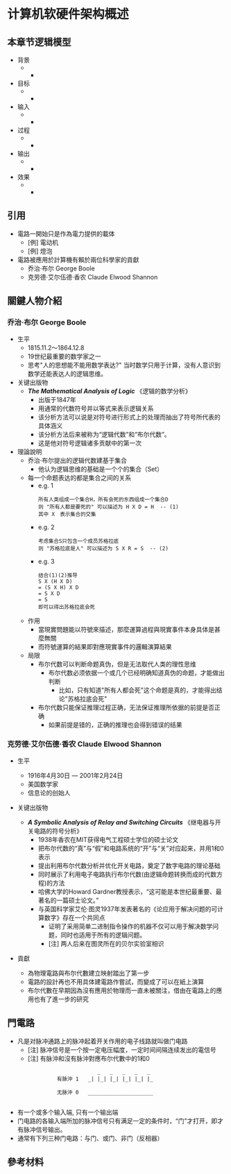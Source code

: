 # 计算机软硬件架构概述

## 本章节逻辑模型

* 背景
    * -
* 目标
    * -
* 输入
    * -
* 过程
    * -
* 输出
    * -
* 效果
    * -

## 引用

* 電路一開始只是作為電力提供的載体
    * [例] 電动机
    * [例] 燈泡
* 電路被應用於計算機有賴於兩位科學家的貢獻
    * 乔治·布尔 George Boole
    * 克劳德·艾尔伍德·香农 Claude Elwood Shannon

## 關鍵人物介紹

### 乔治·布尔 George Boole

* 生平
    * 1815.11.2～1864.12.8
    * 19世纪最重要的数学家之一
    * 思考"人的思想能不能用数学表达?" 当时数学只用于计算，没有人意识到数学还能表达人的逻辑思维。
* 关键出版物
    * ***The Mathematical Analysis of Logic*** 《逻辑的数学分析》
        * 出版于1847年
        * 用通常的代数符号并以等式来表示逻辑关系
        * 该分析方法可以说是对符号进行形式上的处理而抽出了符号所代表的具体涵义
        * 该分析方法后来被称为“逻辑代数”和“布尔代数”。
        * 这是他对符号逻辑诸多贡献中的第一次
* 理論說明
    * 乔治·布尔提出的逻辑代数建基于集合
        * 他认为逻辑思维的基础是一个个的集合（Set）
    * 每一个命题表达的都是集合之间的关系
        * e.g. 1 
            ```
            所有人类组成一个集合H，所有会死的东西组成一个集合D
            则 "所有人都是要死的" 可以描述为 H X D = H  -- (1)
            其中 X　表示集合的交集
            ```
        * e.g. 2
            ```
            考虑集合S只包含一个成员苏格拉底
            则 "苏格拉底是人" 可以描述为 S X R = S  -- (2)
            ```
        * e.g. 3
            ```
            结合(1)(2)推导
            S X (H X D)
            = (S X H) X D
            = S X D
            = S
            即可以得出苏格拉底会死
            ```
    * 作用
        * 當現實問題能以符號來描述，那麼運算過程與現實事件本身具体是甚麼無關
        * 而符號運算的結果即對應現實事件的邏輯演算結果
    * 局限
        * 布尔代数可以判断命题真伪，但是无法取代人类的理性思维
            * 布尔代数必须依据一个或几个已经明确知道真伪的命题，才能做出判断
                * 比如，只有知道"所有人都会死"这个命题是真的，才能得出结论"苏格拉底会死"
        * 布尔代数只能保证推理过程正确，无法保证推理所依据的前提是否正确
            * 如果前提是错的，正确的推理也会得到错误的结果

### 克劳德·艾尔伍德·香农 Claude Elwood Shannon

* 生平
    * 1916年4月30日 — 2001年2月24日
    * 美国数学家
    * 信息论的创始人

* 关键出版物
    * ***A Symbolic Analysis of Relay and Switching Circuits*** 《继电器与开关电路的符号分析》
        * 1938年香农在MIT获得电气工程硕士学位的硕士论文
        * 把布尔代数的“真”与“假”和电路系统的“开”与“关”对应起来，并用1和0表示
        * 提出利用布尔代数分析并优化开关电路，奠定了数字电路的理论基础
        * 同时展示了利用电子电路执行布尔代数(由逻辑命题转换而成的代数方程)的方法
        * 哈佛大学的Howard Gardner教授表示，“这可能是本世纪最重要、最著名的一篇硕士论文。”
        * 与英国科学家艾伦·图灵1937年发表著名的《论应用于解决问题的可计算数字》存在一个共同点
            * 证明了采用简单二进制指令操作的机器不仅可以用于解决数学问题，同时也适用于所有的逻辑问题。
            * [注] 两人后来在图灵所在的贝尔实验室相识
* 貢獻
    * 為物理電路與布尔代數建立映射踏出了第一步
    * 電路的設計再也不用具体建電路作嘗試，而變成了可以在紙上演算
    * 布尔代數在早期因為沒有應用於物理而一直未被關注，借由在電路上的應用也有了進一步的研究

## 門電路

* 凡是对脉冲通路上的脉冲起着开关作用的电子线路就叫做门电路
    * [注] 脉冲信号是一个按一定电压幅度，一定时间间隔连续发出的電信号
    * [注] 有脉沖和沒有脉沖對應布尔代數中的1和0

```
                             _   _   _   _   _
                有脉沖 1   _| |_| |_| |_| |_| |_
                
                无脉沖 0   _____________________
                
```

* 有一个或多个输入端, 只有一个输出端
* 门电路的各输入端所加的脉冲信号只有满足一定的条件时，“门”才打开，即才有脉冲信号输出。
* 通常有下列三种门电路：与门、或门、非门（反相器）

## 參考材料
